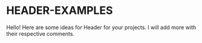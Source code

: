 # HEADER-EXAMPLES
Hello! Here are some ideas for Header for your projects. I will add more with their respective comments.
